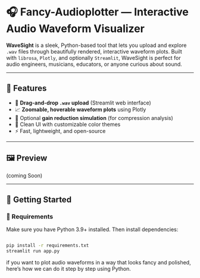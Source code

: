# 🎧 Fancy-Audioplotter — Interactive Audio Waveform Visualizer


**WaveSight** is a sleek, Python-based tool that lets you upload and explore `.wav` files through beautifully rendered, interactive waveform plots. Built with `librosa`, `Plotly`, and optionally `Streamlit`, WaveSight is perfect for audio engineers, musicians, educators, or anyone curious about sound.

---

## 🌟 Features

- 🔁 **Drag-and-drop `.wav` upload** (Streamlit web interface)
- 📈 **Zoomable, hoverable waveform plots** using Plotly
- 🧠 Optional **gain reduction simulation** (for compression analysis)
- 🎨 Clean UI with customizable color themes
- ⚡ Fast, lightweight, and open-source

---

## 🖼️ Preview

(coming Soon)

---

## 🚀 Getting Started

### 🧰 Requirements

Make sure you have Python 3.9+ installed. Then install dependencies:

```bash

pip install -r requirements.txt
streamlit run app.py

```

if you want to plot audio waveforms in a way that looks fancy and polished, here’s how we can do it step by step using Python.
